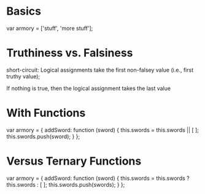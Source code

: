 # Basics
  var armory = ['stuff', 'more stuff'];

# Truthiness vs. Falsiness
  short-circuit: Logical assignments take the first non-falsey value (i.e., first truthy value);

  If nothing is true, then the logical assignment takes the last value

# With Functions
  var armory = { addSword: function (sword) {
                  this.swords = this.swords || [ ];
                  this.swords.push(sword);
                }
              };

# Versus Ternary Functions
  var armory = { addSword: function (sword) {
      this.swords = this.swords ? this.swords : [ ];
      this.swords.push(swords);
    }
  };
